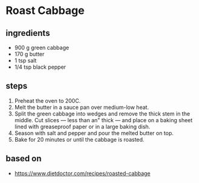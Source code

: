 # Roast Cabbage

## ingredients

- 900 g green cabbage
- 170 g butter
- 1 tsp salt
- 1/4 tsp black pepper

## steps

1. Preheat the oven to 200C.
2. Melt the butter in a sauce pan over medium-low heat.
3. Split the green cabbage into wedges and remove the thick stem in the middle. Cut slices — less than an" thick — and place on a baking sheet lined with greaseproof paper or in a large baking dish.
4. Season with salt and pepper and pour the melted butter on top.
5. Bake for 20 minutes or until the cabbage is roasted.

## based on

- https://www.dietdoctor.com/recipes/roasted-cabbage
